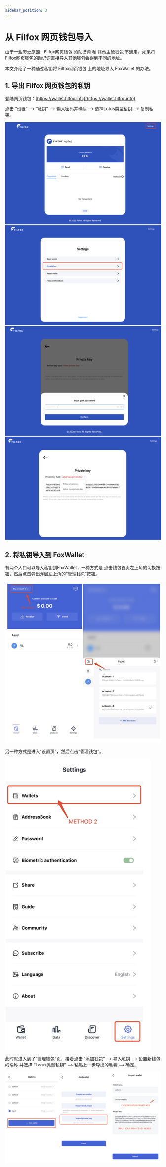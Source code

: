 ```yaml
---
sidebar_position: 3
---
```


# 从 Filfox 网页钱包导入

由于一些历史原因，Filfox网页钱包 的助记词 和 其他主流钱包 不通用，如果将 Filfox网页钱包的助记词直接导入其他钱包会得到不同的地址。

本文介绍了一种通过私钥将 Filfox网页钱包 上的地址导入 FoxWallet 的办法。

## 1. 导出 Filfox 网页钱包的私钥

登陆网页钱包：[https://wallet.filfox.info](https://wallet.filfox.info)

点击 “设置” —> “私钥” —> 输入密码并确认 —> 选择Lotus类型私钥 —> 复制私钥。

![](../img/filfox-export-0.png)
![](../img/filfox-export-1.png)
![](../img/filfox-export-2.png)
![](../img/filfox-export-3.png)

## 2. 将私钥导入到 FoxWallet

有两个入口可以导入私钥到FoxWallet，一种方式是 点击钱包首页左上角的切换按钮，然后点击弹出浮层左上角的“管理钱包”按钮。

![](../img/add-wallet-1.png)

另一种方式是进入“设置页”，然后点击“管理钱包”。

![](../img/add-wallet-2.png)

此时就进入到了“管理钱包”页，接着点击 “添加钱包” —> 导入私钥 —> 设置新钱包的名称 并选择 “Lotus类型私钥” —> 粘贴上一步导出的私钥 —> 确定。

![](../img/import-lotus.png)




